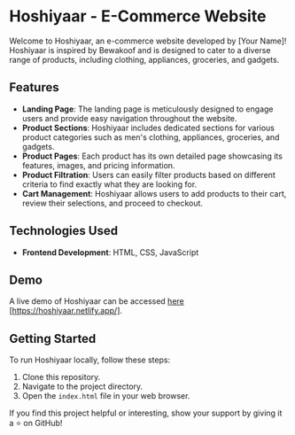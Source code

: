 # Hoshiyaar - E-Commerce Website

Welcome to Hoshiyaar, an e-commerce website developed by [Your Name]! Hoshiyaar is inspired by Bewakoof and is designed to cater to a diverse range of products, including clothing, appliances, groceries, and gadgets.

## Features

- **Landing Page**: The landing page is meticulously designed to engage users and provide easy navigation throughout the website.
- **Product Sections**: Hoshiyaar includes dedicated sections for various product categories such as men's clothing, appliances, groceries, and gadgets.
- **Product Pages**: Each product has its own detailed page showcasing its features, images, and pricing information.
- **Product Filtration**: Users can easily filter products based on different criteria to find exactly what they are looking for.
- **Cart Management**: Hoshiyaar allows users to add products to their cart, review their selections, and proceed to checkout.

## Technologies Used

- **Frontend Development**: HTML, CSS, JavaScript

## Demo

A live demo of Hoshiyaar can be accessed [here](#) [https://hoshiyaar.netlify.app/].

## Getting Started

To run Hoshiyaar locally, follow these steps:

1. Clone this repository.
2. Navigate to the project directory.
3. Open the `index.html` file in your web browser.


If you find this project helpful or interesting, show your support by giving it a ⭐️ on GitHub!
